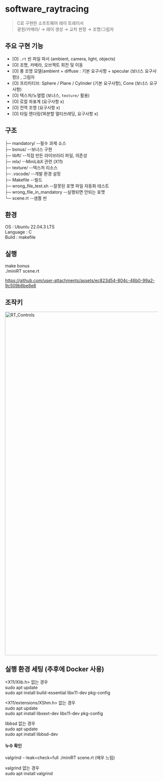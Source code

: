 
# software_raytracing
> C로 구현한 소프트웨어 레이 트레이서  
> 광원/카메라/ → 레이 생성 → 교차 판정 → 조명/그림자  

  
## 주요 구현 기능  
- [O] `.rt` 씬 파일 파서 (ambient, camera, light, objects)  
- [O] 조명, 카메라, 오브젝트 회전 및 이동  
- [O] 퐁 조명 모델(ambient + diffuse : 기본 요구사항 + specular (보너스 요구사항)) , 그림자  
- [O] 프리미티브: Sphere / Plane / Cylinder (기본 요구사항), Cone (보너스 요구사항)  
- [O] 텍스처/노멀맵 (보너스, `texture/` 활용)  
- [O] 로컬 좌표계 (요구사항 x)  
- [O] 전역 조명 (요구사항 x)  
- [O] 타일 렌더링(16분할 멀티쓰레딩, 요구사항 x)  

      
## 구조  
├─ mandatory/ --필수 과제 소스  
├─ bonus/     --보너스 구현  
├─ libft/     --직접 만든 라이브러리 파일, 의존성  
├─ mlx/       --MiniLibX 관련 (X11)  
├─ texture/   --텍스처 리소스  
├─ .vscode/   --개발 환경 설정  
├─ Makefile   --빌드  
├─ wrong_file_test.sh       --잘못된 포맷 파일 자동화 테스트   
├─ wrong_file_in_mandatory  --실행되면 안되는 포맷  
└─ scene.rt   --샘플 씬  



## 환경  
OS       : Ubuntu 22.04.3 LTS  
Language : C  
Build    : makefile  

## 실행  
  make bonus  
  ./miniRT scene.rt  



https://github.com/user-attachments/assets/ec823d54-804c-46b0-99a2-9c509b6be8e8




## 조작키
  <img width="3373" height="1127" alt="RT_Controls" src="https://github.com/user-attachments/assets/4aeab5d4-0435-497e-bb05-cb7d25032e91" />


## 실행 환경 세팅 (추후에 Docker 사용)  
<X11/Xlib.h> 없는 경우   
sudo apt update  
sudo apt install build-essential libx11-dev pkg-config  

<X11/extensions/XShm.h> 없는 경우  
sudo apt update  
sudo apt install libxext-dev libx11-dev pkg-config  

libbsd 없는 경우  
sudo apt update  
sudo apt install libbsd-dev  

#### 누수 확인  
valgrind --leak=check=full ./miniRT scene.rt (매우 느림)  

valgrind 없는 경우  
sudo apt install valgrind  



  
  

